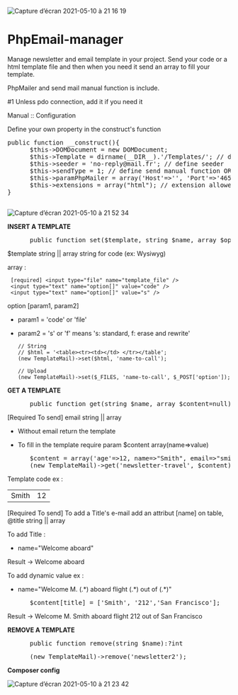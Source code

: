 ![Capture d’écran 2021-05-10 à 21 16 19](https://user-images.githubusercontent.com/76005455/117712736-fe25b800-b1d4-11eb-9d0e-7f10d8771bbd.png)

# PhpEmail-manager
Manage newsletter and email template in your project.
Send your code or a html template file and then when you need it send an array to fill your template.

PhpMailer and send mail manual function is include.



#1 Unless pdo connection, add it if you need it

Manual :: Configuration


Define your own property in the construct's function
<pre>
public function __construct(){
      $this->DOMDocument = new DOMDocument;
      $this->Template = dirname(__DIR__).'/Templates/'; // define templates folder's
      $this->seeder = 'no-reply@mail.fr'; // define seeder
      $this->sendType = 1; // define send manual function OR PHPMAILER
      $this->paramPhpMailer = array('Host'=>'', 'Port'=>'465', 'Username'=>$this->seeder, 'Password'=>'', 'setFrom'=>'');
      $this->extensions = array("html"); // extension allowed
}

</pre>

![Capture d’écran 2021-05-10 à 21 52 34](https://user-images.githubusercontent.com/76005455/117716582-10eebb80-b1da-11eb-877a-82600d64d60d.png)

<b>INSERT A TEMPLATE</b>

<pre>
      public function set($template, string $name, array $option=['code', 's']):? string
</pre>

$template string || array
string for code (ex: Wysiwyg)

array :

     [required] <input type="file" name="template_file" />
     <input type="text" name="option[]" value="code" />
     <input type="text" name="option[]" value="s" />


option [param1, param2] 
- param1 = 'code' or 'file'
- param2 = 's' or 'f' means 's: standard, f: erase and rewrite'


      // String
      // $html = '<table><tr><td></td> </tr></table';
      (new TemplateMail)->set($html, 'name-to-call');
      
      // Upload
      (new TemplateMail)->set($_FILES, 'name-to-call', $_POST['option']);



<b>GET A TEMPLATE</b>

<pre>
      public function get(string $name, array $content=null):? string
</pre>


[Required To send] email string || array
- Without email return the template

- To fill in the template require param $content array(name=>value)
<pre>
      $content = array('age'=>12, name=>"Smith", email=>"smith@gmail.com"); 
      (new TemplateMail)->get('newsletter-travel', $content);
</pre>

Template code ex : <td name="name"></td><td name="age"></td>

<table>
      <tbody>
            <td>Smith</td>
            <td>12</td>
      </tbody>
</table>
 
[Required To send] To add a Title's e-mail add an attribut [name] on table, @title string || array

To add Title :
 - name="Welcome aboard"
 
Result -> Welcome aboard

To add dynamic value ex : 
 - name="Welcome M. (.\*) aboard flight (.\*) out of (.\*)"

<pre>
      $content[title] = ['Smith', '212','San Francisco'];
</pre>
Result -> Welcome M. Smith aboard flight 212 out of San Francisco

<b>REMOVE A TEMPLATE</b>

<pre>
      public function remove(string $name):?int
</pre>

<pre>
      (new TemplateMail)->remove('newsletter2');
</pre>

<b>Composer config</b>

![Capture d’écran 2021-05-10 à 21 23 42](https://user-images.githubusercontent.com/76005455/117713540-1518da00-b1d6-11eb-8b01-16653232cc03.png)

